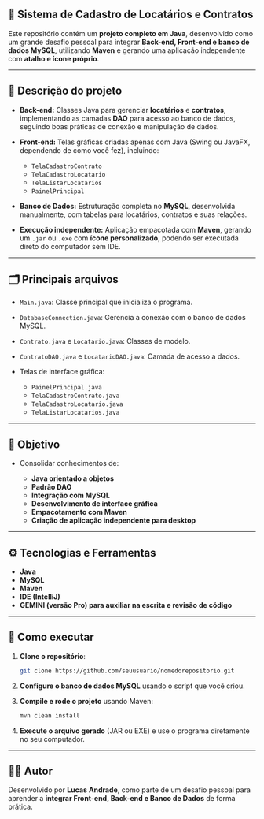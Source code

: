 <!-- PORTFOLIO-FEATURED
title: Cadastro de Locatários e Contratos
description: Aplicação Java completa para cadastro de locatários e contratos, com interface gráfica, acesso a banco de dados MySQL e empacotamento via Maven. Projeto desktop independente com ícone personalizado.
technologies: Java, Swing/JavaFX, MySQL, Maven
demo: https://github.com/valentelucass/Locadora
highlight: true
image: cadastro-contratos.png
-->


## 🚀 Sistema de Cadastro de Locatários e Contratos

Este repositório contém um **projeto completo em Java**, desenvolvido como um grande desafio pessoal para integrar **Back-end, Front-end e banco de dados MySQL**, utilizando **Maven** e gerando uma aplicação independente com **atalho e ícone próprio**.

---

## 📌 Descrição do projeto

* **Back-end:**
  Classes Java para gerenciar **locatários** e **contratos**, implementando as camadas **DAO** para acesso ao banco de dados, seguindo boas práticas de conexão e manipulação de dados.

* **Front-end:**
  Telas gráficas criadas apenas com Java (Swing ou JavaFX, dependendo de como você fez), incluindo:

  * `TelaCadastroContrato`
  * `TelaCadastroLocatario`
  * `TelaListarLocatarios`
  * `PainelPrincipal`

* **Banco de Dados:**
  Estruturação completa no **MySQL**, desenvolvida manualmente, com tabelas para locatários, contratos e suas relações.

* **Execução independente:**
  Aplicação empacotada com **Maven**, gerando um `.jar` ou `.exe` com **ícone personalizado**, podendo ser executada direto do computador sem IDE.

---

## 🗂️ Principais arquivos

* `Main.java`: Classe principal que inicializa o programa.
* `DatabaseConnection.java`: Gerencia a conexão com o banco de dados MySQL.
* `Contrato.java` e `Locatario.java`: Classes de modelo.
* `ContratoDAO.java` e `LocatarioDAO.java`: Camada de acesso a dados.
* Telas de interface gráfica:

  * `PainelPrincipal.java`
  * `TelaCadastroContrato.java`
  * `TelaCadastroLocatario.java`
  * `TelaListarLocatarios.java`

---

## 🎯 Objetivo

* Consolidar conhecimentos de:

  * **Java orientado a objetos**
  * **Padrão DAO**
  * **Integração com MySQL**
  * **Desenvolvimento de interface gráfica**
  * **Empacotamento com Maven**
  * **Criação de aplicação independente para desktop**

---

## ⚙️ Tecnologias e Ferramentas

* **Java**
* **MySQL**
* **Maven**
* **IDE (IntelliJ)**
* **GEMINI (versão Pro) para auxiliar na escrita e revisão de código**

---

## 🚀 Como executar

1. **Clone o repositório**:

   ```bash
   git clone https://github.com/seuusuario/nomedorepositorio.git
   ```

2. **Configure o banco de dados MySQL** usando o script que você criou.

3. **Compile e rode o projeto** usando Maven:

   ```bash
   mvn clean install
   ```

4. **Execute o arquivo gerado** (JAR ou EXE) e use o programa diretamente no seu computador.

---

## 👨‍💻 Autor

Desenvolvido por **Lucas Andrade**, como parte de um desafio pessoal para aprender a **integrar Front-end, Back-end e Banco de Dados** de forma prática.
